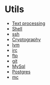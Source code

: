 Utils
=====

* [Text processing](text.md)
* [Shell](shell.md)
* [ssh](ssh.md)
* [Cryptography](crypto.md)
* [lvm](lvm.md)
* [irc](irc.md)
* [ftp](ftp.md)
* [git](git/readme.md)
* [MySql](mysql.md)
* [Postgres](postgres.md)
* [mc](mc.md)
